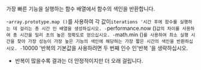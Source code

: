 가장 빠른 기능을 실행하는 함수 배열에서 함수의 색인을 반환합니다.

-`array.prototype.map ()`를 사용하여 각 값이`iterations '시간 후에 함수를 실행하는 데 걸리는 총 시간 인 배열을 생성하십시오.
-`performance.now ()`값의 차이를 사용하여 총 시간을 밀리 초의 높은 정확도로 얻으십시오.
-`math.min ()`를 사용하여 최소 실행 시간을 찾아 가장 성능이 가장 높은 기능의 색인에 해당하는 가장 짧은 시간의 색인을 반환하십시오.
-`10000 '반복의 기본값을 사용하려면 두 번째 인수 인'반복 '을 생략하십시오.
- 반복이 많을수록 결과는 더 안정적이지만 더 오래 걸립니다.